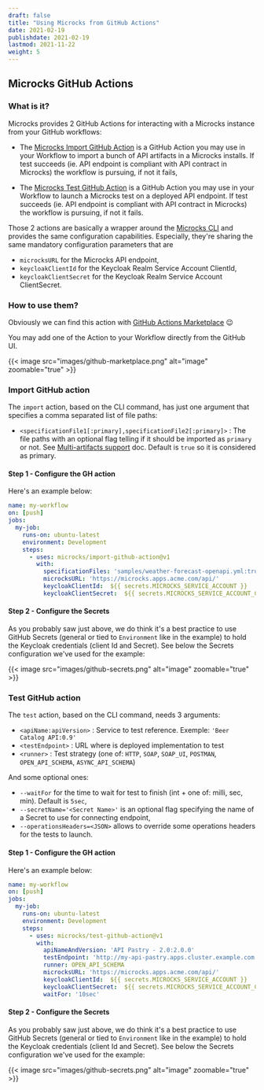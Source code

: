 ```yaml
---
draft: false
title: "Using Microcks from GitHub Actions"
date: 2021-02-19
publishdate: 2021-02-19
lastmod: 2021-11-22
weight: 5
---
```


## Microcks GitHub Actions

### What is it?

Microcks provides 2 GitHub Actions for interacting with a Microcks instance from your GitHub workflows:

* The [Microcks Import GitHub Action](https://github.com/microcks/import-github-action) is a GitHub Action you may use in your Workflow to import a bunch of API artifacts in a Microcks installs. If test succeeds (ie. API endpoint is compliant with API contract in Microcks) the workflow is pursuing, if not it fails,

* The [Microcks Test GitHub Action](https://github.com/microcks/test-github-action) is a GitHub Action you may use in your Workflow to launch a Microcks test on a deployed API endpoint. If test succeeds (ie. API endpoint is compliant with API contract in Microcks) the workflow is pursuing, if not it fails.

Those 2 actions are basically a wrapper around the [Microcks CLI](https://github.com/microcks/microcks-cli) and provides the same configuration capabilities. Especially, they're sharing the same mandatory configuration parameters that are

* `microcksURL` for the Microcks API endpoint,
* `keycloakClientId` for the Keycloak Realm Service Account ClientId,
* `keycloakClientSecret` for the Keycloak Realm Service Account ClientSecret.


### How to use them?

Obviously we can find this action with [GitHub Actions Marketplace](https://github.com/marketplace?type=actions&query=microcks+) 😉

You may add one of the Action to your Workflow directly from the GitHub UI.

{{< image src="images/github-marketplace.png" alt="image" zoomable="true" >}}

### Import GitHub action

The `import` action, based on the CLI command, has just one argument that specifies a comma separated list of file paths:

* `<specificationFile1[:primary],specificationFile2[:primary]>` : The file paths with an optional flag telling if it should be imported as `primary` or not. See [Multi-artifacts support](../using/importers/#multi-artifacts-support) doc. Default is `true` so it is considered as primary.

#### Step 1 - Configure the GH action

Here's an example below:

```yaml
name: my-workflow
on: [push]
jobs:
  my-job:
    runs-on: ubuntu-latest
    environment: Development
    steps:
      - uses: microcks/import-github-action@v1
        with:
          specificationFiles: 'samples/weather-forecast-openapi.yml:true,samples/weather-forecast-postman.json:false'
          microcksURL: 'https://microcks.apps.acme.com/api/'
          keycloakClientId:  ${{ secrets.MICROCKS_SERVICE_ACCOUNT }}
          keycloakClientSecret:  ${{ secrets.MICROCKS_SERVICE_ACCOUNT_CREDENTIALS }}
```

#### Step 2 - Configure the Secrets

As you probably saw just above, we do think it's a best practice to use GitHub Secrets (general or tied to `Environment` like in the example) to hold the Keycloak credentials (client Id and Secret). See below the Secrets configuration we've used for the example:

{{< image src="images/github-secrets.png" alt="image" zoomable="true" >}}

### Test GitHub action

The `test` action, based on the CLI command, needs 3 arguments:

* `<apiName:apiVersion>` : Service to test reference. Exemple: `'Beer Catalog API:0.9'`
* `<testEndpoint>` : URL where is deployed implementation to test
* `<runner>` : Test strategy (one of: `HTTP`, `SOAP`, `SOAP_UI`, `POSTMAN`, `OPEN_API_SCHEMA`, `ASYNC_API_SCHEMA`)

And some optional ones:

* `--waitFor` for the time to wait for test to finish (int + one of: milli, sec, min). Default is `5sec`,
* `--secretName='<Secret Name>'` is an optional flag specifying the name of a Secret to use for connecting endpoint,
* `--operationsHeaders=<JSON>` allows to override some operations headers for the tests to launch.

#### Step 1 - Configure the GH action

Here's an example below:

```yaml
name: my-workflow
on: [push]
jobs:
  my-job:
    runs-on: ubuntu-latest
    environment: Development
    steps:
      - uses: microcks/test-github-action@v1
        with:
          apiNameAndVersion: 'API Pastry - 2.0:2.0.0'
          testEndpoint: 'http://my-api-pastry.apps.cluster.example.com'
          runner: OPEN_API_SCHEMA
          microcksURL: 'https://microcks.apps.acme.com/api/'
          keycloakClientId:  ${{ secrets.MICROCKS_SERVICE_ACCOUNT }}
          keycloakClientSecret:  ${{ secrets.MICROCKS_SERVICE_ACCOUNT_CREDENTIALS }}
          waitFor: '10sec'
```

#### Step 2 - Configure the Secrets

As you probably saw just above, we do think it's a best practice to use GitHub Secrets (general or tied to `Environment` like in the example) to hold the Keycloak credentials (client Id and Secret). See below the Secrets configuration we've used for the example:

{{< image src="images/github-secrets.png" alt="image" zoomable="true" >}}
